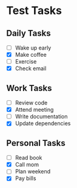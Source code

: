# Test Tasks

## Daily Tasks
- [ ] Wake up early
- [x] Make coffee
- [ ] Exercise
- [x] Check email

## Work Tasks
- [ ] Review code
- [x] Attend meeting
- [ ] Write documentation
- [x] Update dependencies

## Personal Tasks
- [ ] Read book
- [x] Call mom
- [ ] Plan weekend
- [x] Pay bills
